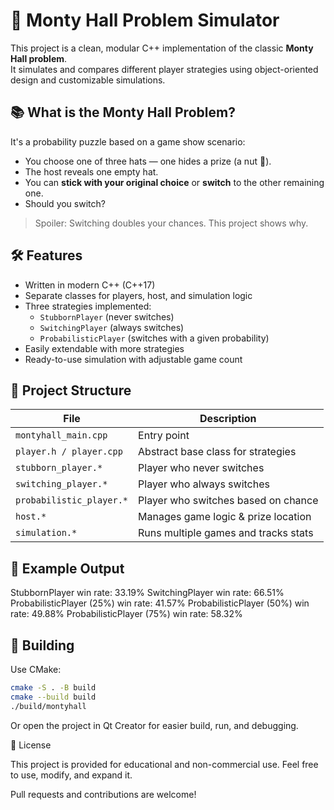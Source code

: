# 🎩 Monty Hall Problem Simulator

This project is a clean, modular C++ implementation of the classic **Monty Hall problem**.  
It simulates and compares different player strategies using object-oriented design and customizable simulations.

## 📚 What is the Monty Hall Problem?

It's a probability puzzle based on a game show scenario:

- You choose one of three hats — one hides a prize (a nut 🌰).
- The host reveals one empty hat.
- You can **stick with your original choice** or **switch** to the other remaining one.
- Should you switch?

> Spoiler: Switching doubles your chances. This project shows why.

## 🛠️ Features

- Written in modern C++ (C++17)
- Separate classes for players, host, and simulation logic
- Three strategies implemented:
  - `StubbornPlayer` (never switches)
  - `SwitchingPlayer` (always switches)
  - `ProbabilisticPlayer` (switches with a given probability)
- Easily extendable with more strategies
- Ready-to-use simulation with adjustable game count

## 📁 Project Structure

| File                          | Description                          |
|-------------------------------|--------------------------------------|
| `montyhall_main.cpp`          | Entry point                          |
| `player.h / player.cpp`       | Abstract base class for strategies   |
| `stubborn_player.*`           | Player who never switches            |
| `switching_player.*`          | Player who always switches           |
| `probabilistic_player.*`      | Player who switches based on chance  |
| `host.*`                      | Manages game logic & prize location  |
| `simulation.*`                | Runs multiple games and tracks stats |

## 🧪 Example Output

StubbornPlayer win rate: 33.19%
SwitchingPlayer win rate: 66.51%
ProbabilisticPlayer (25%) win rate: 41.57%
ProbabilisticPlayer (50%) win rate: 49.88%
ProbabilisticPlayer (75%) win rate: 58.32%


## 🚀 Building

Use CMake:

```bash
cmake -S . -B build
cmake --build build
./build/montyhall
```

Or open the project in Qt Creator for easier build, run, and debugging.

📄 License

This project is provided for educational and non-commercial use.
Feel free to use, modify, and expand it.

Pull requests and contributions are welcome!

